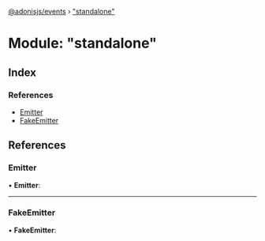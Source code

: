[@adonisjs/events](../README.md) › ["standalone"](_standalone_.md)

# Module: "standalone"

## Index

### References

* [Emitter](_standalone_.md#emitter)
* [FakeEmitter](_standalone_.md#fakeemitter)

## References

###  Emitter

• **Emitter**:

___

###  FakeEmitter

• **FakeEmitter**:
